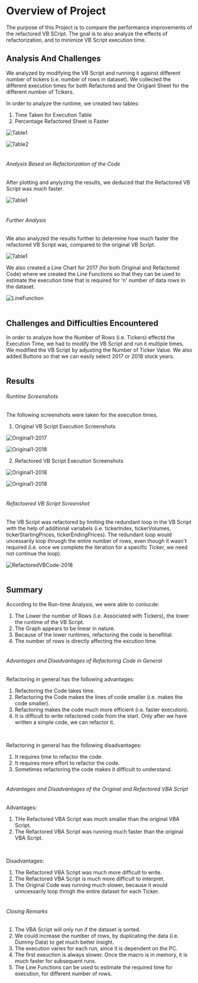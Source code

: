 # Overview of Project #
The purpose of this Project is to compare the performance improvements of the refactored VB SCript. The goal is to also analyze the effects of refactorization, and to minimize VB Script execution time. 


## Analysis And Challenges ##
We analyzed by modifying the VB Script and running it against different number of tickers (i.e. number of rows in dataset). We collected the different execution times for both Refactored and the Origianl Sheet for the different number of Tcikers.

In order to analyze the runtime, we created two tables:
1. Time Taken for Execution Table
2. Percentage Refactored Sheet is Faster

![Table1](/Resources/Table-ExecutionTimeTaken.png)

![Table2](/Resources/Table-PercentageRefactoredFaster.png)
<br><br>

###### Analysis Based on Refactorization of the Code ######
After plotting and anylyzing the results, we deduced that the Refactored VB Script was much faster. 

![Table1](/Resources/Chart-RuntimeComparison.png)
<br><br>


###### Further Analysis ######
We also analyzed the results further to determine how much faster the refactored VB Script was, compared to the original VB Script.

![Table1](/Resources/Chart-RefactoredSheetPerformance.png)
<br>

We also created a Line Chart for 2017 (for both Original and Refactored Code) where we created the Line Functions so that they can be used to estimate the execution time that is required for 'n' number of data rows in the dataset. 

![LineFunction](/Resources/LineFunction.png)
<br><br>

## Challenges and Difficulties Encountered ##
In order to analyze how the Number of Rows (i.e. Tickers) effectd the Execution Time, we had to modify the VB Script and run it multiple times. We modified the VB Script by adjusting the Number of Ticker Value. We also added Buttons so that we can easily select 2017 or 2018 stock years. 
<br><br>

## Results ##
###### Runtime Screenshots ######
The following screenshots were taken for the execution times. 

1. Original VB Script Execution Screenshots

![Original1-2017](/Resources/Original-2017.png)

![Original1-2018](/Resources/Original-2018.png)

2. Refactored VB Script Execution Screenshots

![Original1-2018](/Resources/Refactored-2017.png)

![Original1-2018](/Resources/Refactored-2018.png)
<br><br>

###### Refactoered VB Script Screenshot ######
The VB Script was refactored by limiting the redundant loop in the VB Script with the help of additional variabels (i.e. tickerIndex, tickerVolumes, tickerStartingPrices, tickerEndingPrices). The redundant loop would uncessarily loop thruogh the entire number of rows, even though it wasn't required (i.e. once we complete the iteration for a specific Ticker, we need not continue the loop).

![RefactoredVBCode-2018](/Resources/RefactoredVBCode.png)
<br><br>

## Summary ##
According to the Run-time Analysis, we were able to conlucde:
1) The Lower the number of Rows (i.e. Associated with Tickers), the lower the runtime of the VB Script.
2) The Graph appears to be linear in nature.
3) Because of the lower runtimes, refactoring the code is benefitial.
4) The number of rows is directly affecting the excution time.
<br><br>

###### Advantages and Disadvantages of Refactoring Code in General ######
Refactoring in general has the following advantages:
1. Refactoring the Code takes time.
2. Refactoring the Code makes the lines of code smaller (i.e. makes the code smaller).
3. Refactoring makes the code much more efficient (i.e. faster execution).
4. It is difficult to write refactored code from the start. Only after we have written a simple code, we can refactor it. 
<br>

Refactoring in general has the following disadvantages:
1. It requires time to refactor the code.
2. It requires more effort to refactor the code.
3. Sometimes refactoring the code makes it difficult to understand.
<br><br>

###### Advantages and Disadvantages of the Original and Refactored VBA Script ######
Advantages:
1. THe Refactored VBA Script was much smaller than the original VBA Script.
2. The Refactored VBA Script was running much faster than the original VBA Script.
<br>

Disadvantages:
1. The Refactored VBA Script was much more difficult to write.
2. The Refactored VBA Script is much more difficult to interpret.
3. The Original Code was running much slower, because it would unncessarily loop throgh the entire dataset for each Ticker.
<br><br>

###### Closing Remarks ######
1. The VBA Script will only run if the dataset is sorted.
2. We could increase the number of rows, by duplicating the data (i.e. Dummy Data) to get much better insight.
3. The execution varies for each run, since it is dependent on the PC.
4. The first exeuction is always slower. Once the macro is in memory, it is much faster for subsequent runs.
5. The Line Functions can be used to estimate the required time for execution, for different number of rows. 
